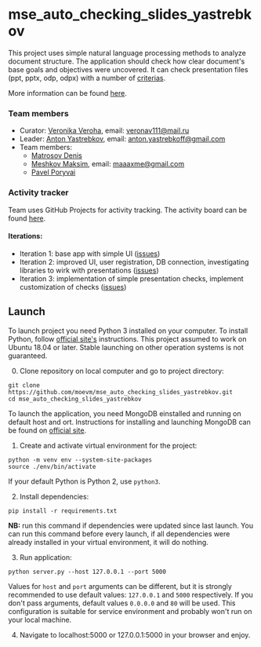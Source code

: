 # mse_auto_checking_slides_yastrebkov

This project uses simple natural language processing methods to analyze document structure. The application should check how clear document's base goals and objectives were uncovered. It can check presentation files (ppt, pptx, odp, odpx) with a number of [criterias](http://se.moevm.info/doku.php/diplomants:start:slides_checklist_etu).

More information can be found [here](http://se.moevm.info/doku.php/courses:mse:projects_2020#r_d_4_%D0%B0%D0%B2%D1%82%D0%BE%D0%BC%D0%B0%D1%82%D0%B8%D1%87%D0%B5%D1%81%D0%BA%D0%B0%D1%8F_%D0%BF%D1%80%D0%BE%D0%B2%D0%B5%D1%80%D0%BA%D0%B0_%D0%B4%D0%B8%D0%BF%D0%BB%D0%BE%D0%BC%D0%BD%D1%8B%D1%85_%D0%BF%D1%80%D0%B5%D0%B7%D0%B5%D0%BD%D1%82%D0%B0%D1%86%D0%B8%D0%B9).

### Team members

* Curator: [Veronika Veroha](https://github.com/veronav), email: veronav111@mail.ru
* Leader: [Anton Yastrebkov](https://github.com/AntonYastrebkov), email: anton.yastrebkoff@gmail.com
* Team members:
  * [Matrosov Denis]()
  * [Meshkov Maksim](https://github.com/Heliconter), email: maaaxme@gmail.com
  * [Pavel Poryvai](https://github.com/Pavel377dq)
  
### Activity tracker

Team uses GitHub Projects for activity tracking. The activity board can be found [here](https://github.com/moevm/mse_auto_checking_slides_yastrebkov/projects/1).

#### Iterations:

- Iteration 1: base app with simple UI ([issues](https://github.com/moevm/mse_auto_checking_slides_yastrebkov/milestone/1))
- Iteration 2: improved UI, user registration, DB connection, investigating libraries to wirk with presentations ([issues](https://github.com/moevm/mse_auto_checking_slides_yastrebkov/milestone/2))
- Iteration 3: implementation of simple presentation checks, implement customization of checks ([issues](https://github.com/moevm/mse_auto_checking_slides_yastrebkov/milestone/3))

## Launch

To launch project you need Python 3 installed on your computer. To install Python, follow [official site's](https://wiki.python.org/moin/BeginnersGuide/Download) instructions. This project assumed to work on Ubuntu 18.04 or later. Stable launching on other operation systems is not guaranteed.

0. Clone repository on local computer and go to project directory:

```shell script
git clone https://github.com/moevm/mse_auto_checking_slides_yastrebkov.git
cd mse_auto_checking_slides_yastrebkov
```

To launch the application, you need MongoDB einstalled and running on default host and ort. Instructions for installing and launching MongoDB can be found on [official site](https://docs.mongodb.com/manual/installation/).

1. Create and activate virtual environment for the project:

```shell script
python -m venv env --system-site-packages
source ./env/bin/activate
```

If your default Python is Python 2, use `python3`.

2. Install dependencies:

```shell script
pip install -r requirements.txt
```

**NB:** run this command if dependencies were updated since last launch. You can run this command before every launch, if all dependencies were already installed in your virtual environment, it will do nothing.

3. Run application:

```shell script
python server.py --host 127.0.0.1 --port 5000
```

Values for `host` and `port` arguments can be different, but it is strongly recommended to use default values: `127.0.0.1` and `5000` respectively. If you don't pass arguments, default values `0.0.0.0` and `80` will be used. This configuration is suitable for service environment and probably won't run on your local machine.

4. Navigate to localhost:5000 or 127.0.0.1:5000 in your browser and enjoy.
